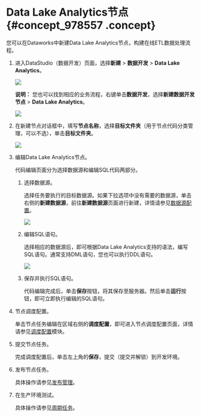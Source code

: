 # Data Lake Analytics节点 {#concept_978557 .concept}

您可以在Dataworks中新建Data Lake Analytics节点，构建在线ETL数据处理流程。

1.  进入DataStudio（数据开发）页面，选择**新建** \> **数据开发** \> **Data Lake Analytics**。

    ![](http://static-aliyun-doc.oss-cn-hangzhou.aliyuncs.com/assets/img/790667/156222344950757_zh-CN.png)

    **说明：** 您也可以找到相应的业务流程，右键单击**数据开发**，选择**新建数据开发节点** \> **Data Lake Analytics**。

    ![](http://static-aliyun-doc.oss-cn-hangzhou.aliyuncs.com/assets/img/790667/156222345050759_zh-CN.png)

2.  在新建节点对话框中，填写**节点名称**，选择**目标文件夹**（用于节点代码分类管理，可以不选），单击**目标文件夹**。

    ![](http://static-aliyun-doc.oss-cn-hangzhou.aliyuncs.com/assets/img/790663/156222345050744_zh-CN.png)

3.  编辑Data Lake Analytics节点。

    代码编辑页面分为选择数据源和编辑SQL代码两部分。

    1.  选择数据源。

        选择任务要执行的目标数据源。如果下拉选项中没有需要的数据源，单击右侧的**新建数据源**，前往**新建数据源**页面进行新建，详情请参见[数据源配置](cn.zh-CN/使用指南/数据集成/数据源配置/支持的数据源.md#)。

        ![](http://static-aliyun-doc.oss-cn-hangzhou.aliyuncs.com/assets/img/790663/156222345050753_zh-CN.png)

    2.  编辑SQL语句。

        选择相应的数据源后，即可根据Data Lake Analytics支持的语法，编写SQL语句。通常支持DML语句，您也可以执行DDL语句。

        ![](http://static-aliyun-doc.oss-cn-hangzhou.aliyuncs.com/assets/img/790667/156222345050760_zh-CN.png)

    3.  保存并执行SQL语句。

        代码编辑完成后，单击**保存**按钮，将其保存至服务器。然后单击**运行**按钮，即可立即执行编辑的SQL语句。

4.  节点调度配置。

    单击节点任务编辑在区域右侧的**调度配置**，即可进入节点调度配置页面，详情请参见[调度配置](cn.zh-CN/使用指南/数据开发/调度配置/基本属性.md#)模块。

5.  提交节点任务。

    完成调度配置后，单击左上角的**保存**，提交（提交并解锁）到开发环境。

6.  发布节点任务。

    具体操作请参见[发布管理](cn.zh-CN/使用指南/数据开发/发布管理/任务发布.md#)。

7.  在生产环境测试。

    具体操作请参见[周期任务](cn.zh-CN/使用指南/运维中心/任务列表/周期任务.md#)。


